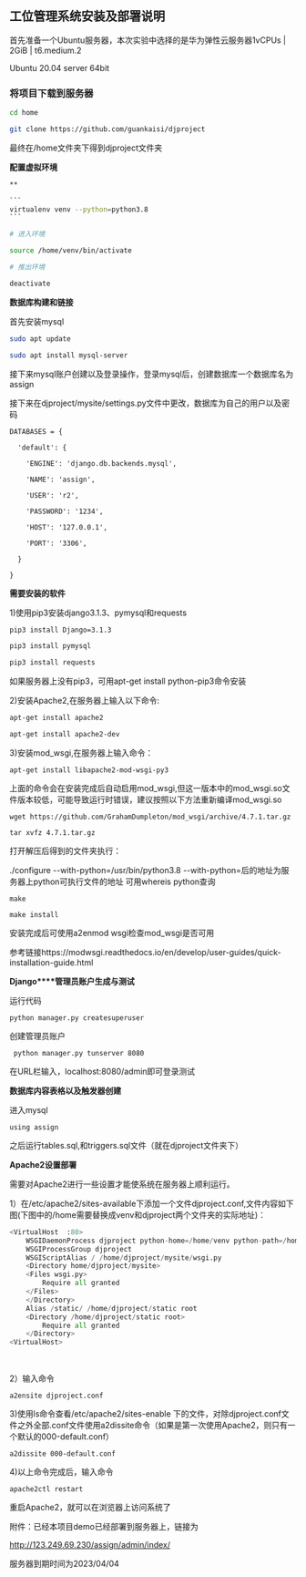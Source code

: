 ##  工位管理系统安装及部署说明

首先准备一个Ubuntu服务器，本次实验中选择的是华为弹性云服务器1vCPUs | 2GiB | t6.medium.2

Ubuntu 20.04 server 64bit

 

### **将项目下载到服务器**

```bash
cd home

git clone https://github.com/guankaisi/djproject
```

最终在/home文件夹下得到djproject文件夹

 

**配置虚拟环境**

~~~bash
**

```
virtualenv venv --python=python3.8
```

# 进入环境

source /home/venv/bin/activate

# 推出环境 

deactivate
~~~

 

 **数据库构建和链接**

首先安装mysql

```bash
sudo apt update

sudo apt install mysql-server
```

接下来mysql账户创建以及登录操作，登录mysql后，创建数据库一个数据库名为assign

接下来在djproject/mysite/settings.py文件中更改，数据库为自己的用户以及密码

```PytPyt
DATABASES = {

  'default': {

​    'ENGINE': 'django.db.backends.mysql',

​    'NAME': 'assign',

​    'USER': 'r2',

​    'PASSWORD': '1234',

​    'HOST': '127.0.0.1',

​    'PORT': '3306',

  }

}
```

 

**需要安装的软件**

1)使用pip3安装django3.1.3、pymysql和requests

```bash
pip3 install Django=3.1.3

pip3 install pymysql

pip3 install requests
```

如果服务器上没有pip3，可用apt-get install python-pip3命令安装

2)安装Apache2,在服务器上输入以下命令:

```bash
apt-get install apache2

apt-get install apache2-dev
```

3)安装mod_wsgi,在服务器上输入命令：

```
apt-get install libapache2-mod-wsgi-py3
```

上面的命令会在安装完成后自动启用mod_wsgi,但这一版本中的mod_wsgi.so文件版本较低，可能导致运行时错误，建议按照以下方法重新编译mod_wsgi.so

```
wget https://github.com/GrahamDumpleton/mod_wsgi/archive/4.7.1.tar.gz

tar xvfz 4.7.1.tar.gz
```

打开解压后得到的文件夹执行：

./configure --with-python=/usr/bin/python3.8 --with-python=后的地址为服务器上python可执行文件的地址 可用whereis python查询

```
make

make install
```

安装完成后可使用a2enmod wsgi检查mod_wsgi是否可用

参考链接https://modwsgi.readthedocs.io/en/develop/user-guides/quick-installation-guide.html



**Django****管理员账户生成与测试**

运行代码

```
python manager.py createsuperuser
```

创建管理员账户

```
 python manager.py tunserver 8080
```

在URL栏输入，localhost:8080/admin即可登录测试

 

**数据库内容表格以及触发器创建**

进入mysql

```
using assign
```

之后运行tables.sql,和triggers.sql文件（就在djproject文件夹下）

**Apache2设置部署**

需要对Apache2进行一些设置才能使系统在服务器上顺利运行。

1）在/etc/apache2/sites-available下添加一个文件djproject.conf,文件内容如下图(下图中的/home需要替换成venv和djproject两个文件夹的实际地址)：

```python
<VirtualHost  :80>
	WSGIDaemonProcess djproject python-home=/home/venv python-path=/home/djproject
    WSGIProcessGroup djproject
    WSGIScriptAlias / /home/djproject/mysite/wsgi.py
    <Directory home/djproject/mysite>
    <Files wsgi.py>
    	Require all granted
	</Files>
	</Directory>
    Alias /static/ /home/djproject/static root
    <Directory /home/djproject/static root>
    	Require all granted
    </Directory>
<VirtualHost>
```

​                               

2）输入命令

```
a2ensite djproject.conf
```

3)使用ls命令查看/etc/apache2/sites-enable 下的文件，对除djproject.conf文件之外全部.conf文件使用a2dissite命令（如果是第一次使用Apache2，则只有一个默认的000-default.conf）

```
a2dissite 000-default.conf
```

4)以上命令完成后，输入命令

```
apache2ctl restart
```

重启Apache2，就可以在浏览器上访问系统了

 

附件：已经本项目demo已经部署到服务器上，链接为

http://123.249.69.230/assign/admin/index/

服务器到期时间为2023/04/04
